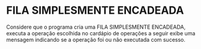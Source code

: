 # FILA SIMPLESMENTE ENCADEADA

Considere que o programa cria uma FILA SIMPLESMENTE ENCADEADA, executa a operação
escolhida no cardápio de operações a seguir exibe uma mensagem indicando se a operação
foi ou não executada com sucesso.
